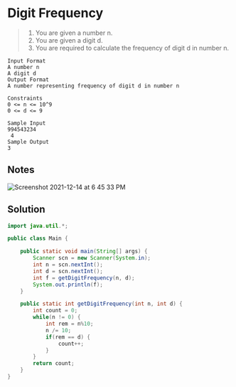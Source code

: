 # Digit Frequency

> 1. You are given a number n.
> 2. You are given a digit d.
> 3. You are required to calculate the frequency of digit d in number n.

```
Input Format
A number n
A digit d
Output Format
A number representing frequency of digit d in number n

Constraints
0 <= n <= 10^9
0 <= d <= 9
  
Sample Input
994543234
 4
Sample Output
3
```

## Notes

![Screenshot 2021-12-14 at 6 45 33 PM](https://user-images.githubusercontent.com/28717686/146005377-011badc2-b2fb-42eb-84eb-29ef0d7b8a29.png)

## Solution

```java
import java.util.*;

public class Main {

    public static void main(String[] args) {
        Scanner scn = new Scanner(System.in);
        int n = scn.nextInt();
        int d = scn.nextInt();
        int f = getDigitFrequency(n, d);
        System.out.println(f);
    }

    public static int getDigitFrequency(int n, int d) {
        int count = 0;
        while(n != 0) {
            int rem = n%10;
            n /= 10;
            if(rem == d) {
                count++;
            }
        }
        return count;
    }
}
```
